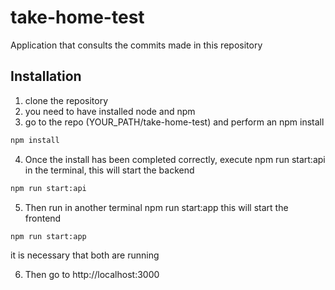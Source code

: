 # take-home-test

Application that consults the commits made in this repository

## Installation 
1. clone the repository
2. you need to have installed node and npm
3. go to the repo (YOUR_PATH/take-home-test) and perform an npm install

```bash
npm install
```

4. Once the install has been completed correctly, execute npm run start:api in the terminal, this will start the backend

```bash
npm run start:api
```

5. Then run in another terminal npm run start:app this will start the frontend

```bash
npm run start:app
```

it is necessary that both are running

6. Then go to http://localhost:3000